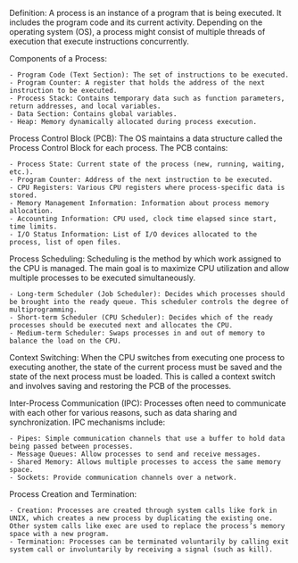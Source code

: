 Definition: A process is an instance of a program that is being executed. It includes the program code and its current activity. 
Depending on the operating system (OS), a process might consist of multiple threads of execution that execute instructions concurrently.

Components of a Process:

    - Program Code (Text Section): The set of instructions to be executed.
    - Program Counter: A register that holds the address of the next instruction to be executed.
    - Process Stack: Contains temporary data such as function parameters, return addresses, and local variables.
    - Data Section: Contains global variables.
    - Heap: Memory dynamically allocated during process execution.

Process Control Block (PCB): The OS maintains a data structure called the Process Control Block for each process. The PCB contains:

    - Process State: Current state of the process (new, running, waiting, etc.).
    - Program Counter: Address of the next instruction to be executed.
    - CPU Registers: Various CPU registers where process-specific data is stored.
    - Memory Management Information: Information about process memory allocation.
    - Accounting Information: CPU used, clock time elapsed since start, time limits.
    - I/O Status Information: List of I/O devices allocated to the process, list of open files.

Process Scheduling: Scheduling is the method by which work assigned to the CPU is managed. The main goal is to maximize CPU utilization and allow multiple processes to be executed simultaneously.

    - Long-term Scheduler (Job Scheduler): Decides which processes should be brought into the ready queue. This scheduler controls the degree of multiprogramming.
    - Short-term Scheduler (CPU Scheduler): Decides which of the ready processes should be executed next and allocates the CPU.
    - Medium-term Scheduler: Swaps processes in and out of memory to balance the load on the CPU.

Context Switching: When the CPU switches from executing one process to executing another, the state of the current process must be saved and the state of the next process must be loaded. 
This is called a context switch and involves saving and restoring the PCB of the processes.

Inter-Process Communication (IPC): Processes often need to communicate with each other for various reasons, such as data sharing and synchronization. IPC mechanisms include:

    - Pipes: Simple communication channels that use a buffer to hold data being passed between processes.
    - Message Queues: Allow processes to send and receive messages.
    - Shared Memory: Allows multiple processes to access the same memory space.
    - Sockets: Provide communication channels over a network.

Process Creation and Termination:

    - Creation: Processes are created through system calls like fork in UNIX, which creates a new process by duplicating the existing one. Other system calls like exec are used to replace the process’s memory space with a new program.
    - Termination: Processes can be terminated voluntarily by calling exit system call or involuntarily by receiving a signal (such as kill).
